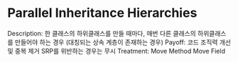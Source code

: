 # Parallel Inheritance Hierarchies

Description: 한 클래스의 하위클래스를 만들 때마다, 매번 다른 클래스의 하위클래스를 만들어야 하는 경우
(대칭되는 상속 계층이 존재하는 경우)
Payoff: 코드 조직력 개선 및 중복 제거
SRP를 위반하는 경우는 무시
Treatment: Move Method
Move Field